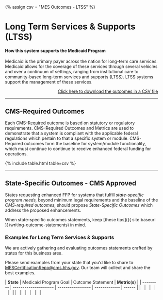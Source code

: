 {% assign csv = "MES Outcomes - LTSS" %}

# Long Term Services & Supports (LTSS)

#### How this system supports the Medicaid Program

Medicaid is the primary payer across the nation for long-term care services. Medicaid allows for the coverage of these services through several vehicles and over a continuum of settings, ranging from institutional care to community-based long-term services and supports (LTSS). LTSS systems support the management of these services.

<div align="right">
  <a href="https://github.com/CMSgov/CMCS-DSG-DSS-Certification/raw/main/_data/{{ csv }}.csv" target="_blank">Click here to download the outcomes in a CSV file</a>  
</div>

---

## CMS-Required Outcomes

Each CMS-Required outcome is based on statutory or regulatory requirements. CMS-Required Outcomes and Metrics are used to demonstrate that a system is compliant with the applicable federal regulations which pertain to that a specific system or module. CMS-Required outcomes form the baseline for system/module functionality, which must continue to continue to receive enhanced federal funding for operations.

{% include table.html table=csv %}

---

## State-Specific Outcomes - CMS Approved

States requesting enhanced FFP for systems that fulfill _state-specific program needs,_ beyond minimum legal requirements and the baseline of the _CMS-required outcomes_, should propose _State-Specific Outcomes_ which address the proposed enhancements.

When state-specific outcomes statements, keep [these tips]({{ site.baseurl }}/writing-outcome-statements) in mind.

### Examples for Long Term Services & Supports

We are actively gathering and evaluating outcomes statements crafted by states for this business area.

Please send examples from your state that you'd like to share to <MESCertificationRepo@cms.hhs.gov>. Our team will collect and share the best examples.

| **State** | Medicaid Program Goal | Outcome Statement | **Metric(s)** |
| --------- | --------------------- | ----------------- | ------------- | ------ |
| &nbsp;    | &nbsp;                | &nbsp;            | &nbsp;        | &nbsp; |
| &nbsp;    | &nbsp;                | &nbsp;            | &nbsp;        | &nbsp; |
